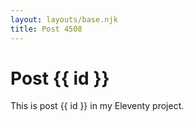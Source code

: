 ```yaml
---
layout: layouts/base.njk
title: Post 4508
---
```


# Post {{ id }}

This is post {{ id }} in my Eleventy project.
